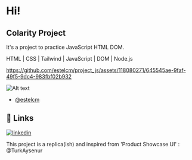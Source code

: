 # Hi! #


## Colarity Project

It's a project to practice JavaScript HTML DOM.


HTML | CSS | Tailwind | JavaScript | DOM | Node.js



https://github.com/estelcm/project_js/assets/118080271/645545ae-9faf-49f5-9dc4-983fbf02b932



![Alt text](src/img/colarity.png)


- [@estelcm](https://github.com/estelcm)





## 🔗 Links

[![linkedin](https://img.shields.io/badge/linkedin-0A66C2?style=for-the-badge&logo=linkedin&logoColor=white)](www.linkedin.com/in/estel-cunill-25809411a)


This project is a replica(ish) and inspired from 'Product Showcase UI' : @TurkAysenur




